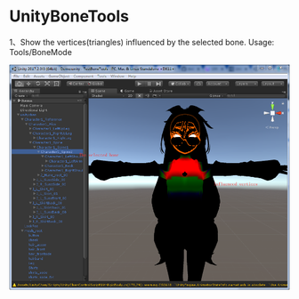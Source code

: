 # UnityBoneTools

1、Show the vertices(triangles) influenced by the selected bone.
Usage: Tools/BoneMode

![Bone tool](Screenshots/BoneMode0.png)